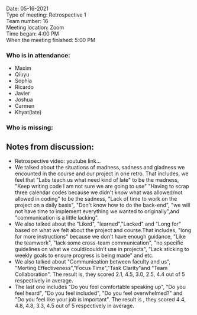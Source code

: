 Date: 05-16-2021 <br>
Type of meeting: Retrospective 1 <br>
Team number: 16 <br>
Meeting location: Zoom <br>
Time began: 4:00 PM <br> 
When the meeting finished: 5:00 PM

### Who is in attendance:
- Maxim
- Qiuyu
- Sophia
- Ricardo
- Javier
- Joshua
- Carmen
- Khyat(late)

### Who is missing:

## Notes from discussion:
- Retrospective video: youtube link...
- We talked about the situations of madness, sadness and gladness we encounted in the course and our project in one retro. That includes, we feel that "Labs teach us what need kind of late" to be the madness, "Keep writing code I am not sure we are going to use" "Having to scrap three calendar codes because we didn't know what was allowed/not allowed in coding" to be the sadness, "Lack of time to work on the project on a daily basis", "Don't know how to do the back-end", "we will not have time to implement everything we wanted to originally",and "communication is a little lacking".
- We also talked about the "Liked", "learned","Lacked" and "Long for" based on what we felt about the project and course.That includes, "long for more instructions" because we don't have enough guidance, "Like the teamwork", "lack some cross-team communication", "no specific guidelines on what we could/couldn't use in projects", "Lack sticking to weekly goals to ensure progress is being made" and etc. 
- We also talked about "Communication between faculty and us", "Merting Effectiveness","Focus Time","Task Clarity"and "Team Collaboration". The result is, they scored 2.1, 4.5, 3.0, 2.5, 4.4 out of 5 respectively in average.
- The last one includes "Do you feel comfortable speaking up", "Do you feel heard", "Do you feel included", "Do you feel overwhelmed?" and "Do you feel like your job is important". The result is , they scored 4.4, 4.8, 4.8, 3.3, 4.5 out of 5 respectively in average.
